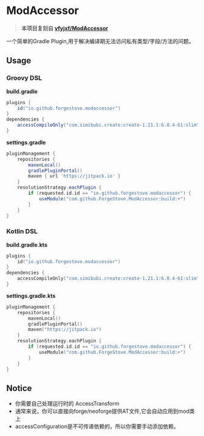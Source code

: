 # ModAccessor

> **本项目复刻自 [vfyjxf/ModAccessor](https://github.com/vfyjxf/ModAccessor)**

一个简单的Gradle Plugin,用于解决编译期无法访问私有类型/字段/方法的问题。

## Usage

### Groovy DSL

**build.gradle**

```groovy
plugins {
    id("io.github.forgestove.modaccessor")
}
dependencies {
    accessCompileOnly("com.simibubi.create:create-1.21.1:6.0.4-61:slim")
}
```

**settings.gradle**

```groovy
pluginManagement {
    repositories {
        mavenLocal()
        gradlePluginPortal()
        maven { url 'https://jitpack.io' }
    }
    resolutionStrategy.eachPlugin {
        if (requested.id.id == "io.github.forgestove.modaccessor") {
            useModule("com.github.ForgeStove.ModAccessor:build:+")
        }
    }
}
```

### Kotlin DSL

**build.gradle.kts**

```kotlin
plugins {
	id("io.github.forgestove.modaccessor")
}
dependencies {
	accessCompileOnly("com.simibubi.create:create-1.21.1:6.0.4-61:slim")
}
```

**settings.gradle.kts**

```kotlin
pluginManagement {
	repositories {
		mavenLocal()
		gradlePluginPortal()
		maven("https://jitpack.io")
	}
	resolutionStrategy.eachPlugin {
		if (requested.id.id == "io.github.forgestove.modaccessor") {
			useModule("com.github.ForgeStove.ModAccessor:build:+")
		}
	}
}
```

## Notice

* 你需要自己处理运行时的 AccessTransform
* 通常来说，你可以直接向forge/neoforge提供AT文件,它会自动应用到mod类上
* accessConfiguration是不可传递依赖的，所以你需要手动添加依赖。
